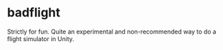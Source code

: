 # badflight
Strictly for fun. Quite an experimental and non-recommended way to do a flight simulator in Unity.
